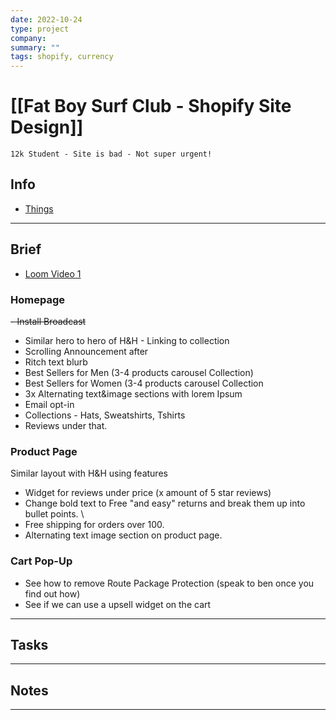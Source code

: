 ```yaml
---
date: 2022-10-24
type: project
company: 
summary: ""
tags: shopify, currency
---
```


# [[Fat Boy Surf Club - Shopify Site Design]]
`12k Student - Site is bad - Not super urgent! `

## Info
- [Things](things:///show?id=P15fXTnFJAUfMY46BFD8EJ)

---

## Brief
- [Loom Video 1](https://www.loom.com/share/347911c3558d47878d9b14f5a6cf94f0)

### Homepage
~~- Install Broadcast~~
- Similar hero to hero of H&H - Linking to collection
- Scrolling Announcement after
- Ritch text blurb
- Best Sellers for Men (3-4 products carousel Collection)
- Best Sellers for Women (3-4 products carousel Collection
- 3x Alternating text&image sections with lorem Ipsum
- Email opt-in
- Collections - Hats, Sweatshirts, Tshirts
- Reviews under that.

### Product Page
Similar layout with H&H using features
- Widget for reviews under price (x amount of 5 star reviews)
- Change bold text to Free "and easy" returns and break them up into bullet points. \
- Free shipping for orders over 100.
- Alternating text image section on product page. 

### Cart Pop-Up
- See how to remove Route Package Protection (speak to ben once you find out how)
- See if we can use a upsell widget on the cart 

---

## Tasks


---

## Notes


---